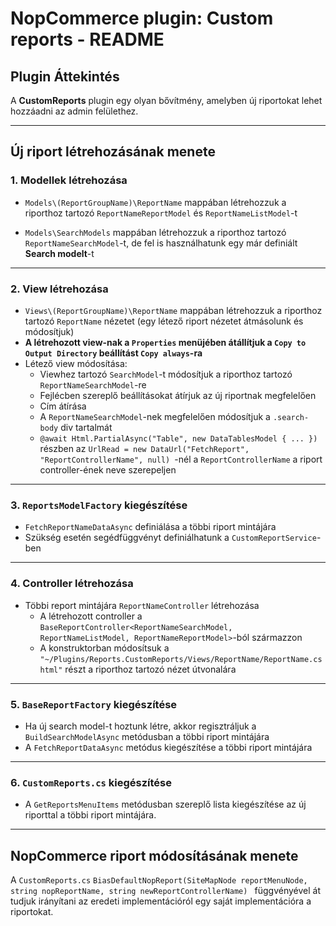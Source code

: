 # NopCommerce plugin: Custom reports - README

## Plugin Áttekintés
A **CustomReports** plugin egy olyan bővítmény, amelyben új riportokat lehet hozzáadni az admin felülethez.


---

## Új riport létrehozásának menete

### 1. Modellek létrehozása
- `Models\(ReportGroupName)\ReportName` mappában létrehozzuk a riporthoz tartozó `ReportNameReportModel` és `ReportNameListModel`-t
  
- `Models\SearchModels` mappában létrehozzuk a riporthoz tartozó `ReportNameSearchModel`-t, de fel is használhatunk egy már definiált **Search modelt**-t
---

### 2. View létrehozása
- `Views\(ReportGroupName)\ReportName` mappában létrehozzuk a riporthoz tartozó `ReportName` nézetet (egy létező riport nézetet átmásolunk és módosítjuk)
- **A létrehozott view-nak a `Properties` menüjében átállítjuk a `Copy to Output Directory` beállítást `Copy always`-ra**
- Létező view módosítása:
  - Viewhez tartozó `SearchModel`-t módosítjuk a riporthoz tartozó `ReportNameSearchModel`-re
  - Fejlécben szereplő beállításokat átírjuk az új riportnak megfelelően
  - Cím átírása
  - A `ReportNameSearchModel`-nek megfelelően módosítjuk a `.search-body` div tartalmát
  - `@await Html.PartialAsync("Table", new DataTablesModel { ... })` részben az `UrlRead = new DataUrl("FetchReport", "ReportControllerName", null) `-nél a `ReportControllerName` a riport controller-ének neve szerepeljen

---

### 3. `ReportsModelFactory` kiegészítése
- `FetchReportNameDataAsync` definiálása a többi riport mintájára
- Szükség esetén segédfüggvényt definiálhatunk a `CustomReportService`-ben
  
---

### 4. Controller létrehozása
- Többi report mintájára `ReportNameController` létrehozása
  - A létrehozott controller a `BaseReportController<ReportNameSearchModel, ReportNameListModel, ReportNameReportModel>`-ból származzon
  - A konstruktorban módosítsuk a `"~/Plugins/Reports.CustomReports/Views/ReportName/ReportName.cshtml"` részt a riporthoz tartozó nézet útvonalára

---

### 5. `BaseReportFactory` kiegészítése
- Ha új search model-t hoztunk létre, akkor regisztráljuk a `BuildSearchModelAsync` metódusban a többi riport mintájára
- A `FetchReportDataAsync` metódus kiegészítése a többi riport mintájára

---

### 6. `CustomReports.cs` kiegészítése
- A `GetReportsMenuItems` metódusban szereplő lista kiegészítése az új riporttal a többi riport mintájára.

---

## NopCommerce riport módosításának menete

A `CustomReports.cs` `BiasDefaultNopReport(SiteMapNode reportMenuNode, string nopReportName, string newReportControllerName) ` függvényével át tudjuk irányítani az eredeti implementációról egy saját implementációra a riportokat.
